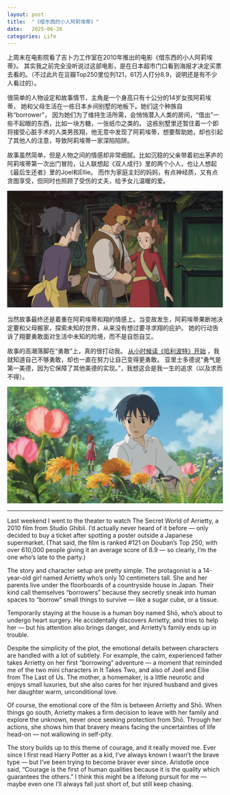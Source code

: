 ```yaml
---
layout: post
title:  "《借东西的小人阿莉埃蒂》"
date:   2025-06-26
categories: Life
---
```


上周末在电影院看了吉卜力工作室在2010年推出的电影《借东西的小人阿莉埃蒂》。
其实我之前完全没听说过这部电影，是在日本超市门口看到海报才决定买票去看的。（不过此片在豆瓣Top250里位列121，61万人打分8.9，说明还是有不少人看过的）。

很简单的人物设定和故事情节，主角是一个身高只有十公分的14岁女孩阿莉埃蒂， 她和父母生活在一栋日本乡间别墅的地板下。她们这个种族自称“borrower"，
因为她们为了维持生活所需，会悄悄潜入人类的房间，“借出”一些不起眼的东西，比如一块方糖，一张纸巾之类的。
这栋别墅里还暂住着一个即将接受心脏手术的人类男孩翔，他无意中发现了阿莉埃蒂，想要帮助她，却也引起了其他人的注意，导致阿莉埃蒂一家深陷陷阱。

故事虽然简单，但是人物之间的情感却非常细腻。比如沉稳的父亲带着初出茅庐的阿莉埃蒂第一次出门冒险，让人联想起《双人成行》里的两个小人，也让人想起《最后生还者》里的Joel和Ellie。
而作为家庭主妇的妈妈，有点神经质，又有点贪图享受，但同时也照顾了受伤的丈夫，给予女儿温暖的爱。

![pic](/image/ppic_10.jpg)

当然故事最终还是着重在阿莉埃蒂和翔的情感上。当变故发生，阿莉埃蒂果断地决定要和父母搬家，探索未知的世界，从来没有想过要寻求翔的庇护。
她的行动告诉了翔要勇敢面对生活中未知的险境，而不是自怨自艾。

故事的高潮落脚在“勇敢”上，真的很打动我。
<a href="https://zseun.github.io/life/2016/06/24/Hufflepuff.html" target="_blank" rel="noopener noreferrer">从小时候读《哈利波特》开始</a>
，我就知道自己不够勇敢，却也一直在努力让自己变得更勇敢。
亚里士多德说“勇气是第一美德，因为它保障了其他美德的实现。”，我想这会是我一生的追求（以及求而不得）。

![pic](/image/ppic_11.jpg)

---

Last weekend I went to the theater to watch The Secret World of Arrietty, a 2010 film from Studio Ghibli.
I’d actually never heard of it before — only decided to buy a ticket after spotting a poster outside a Japanese supermarket.
(That said, the film is ranked #121 on Douban’s Top 250, with over 610,000 people giving it an average score of 8.9 — 
so clearly, I’m the one who’s late to the party.)

The story and character setup are pretty simple.
The protagonist is a 14-year-old girl named Arrietty who’s only 10 centimeters tall. 
She and her parents live under the floorboards of a countryside house in Japan.
Their kind call themselves “borrowers” because they secretly sneak into human spaces to “borrow” small things to survive — 
like a sugar cube, or a tissue.

Temporarily staying at the house is a human boy named Shō, who’s about to undergo heart surgery. 
He accidentally discovers Arrietty, and tries to help her — but his attention also brings danger, and Arrietty’s family ends up in trouble.

Despite the simplicity of the plot, the emotional details between characters are handled with a lot of subtlety.
For example, the calm, experienced father takes Arrietty on her first “borrowing” adventure — 
a moment that reminded me of the two mini characters in It Takes Two, and also of Joel and Ellie from The Last of Us.
The mother, a homemaker, is a little neurotic and enjoys small luxuries, 
but she also cares for her injured husband and gives her daughter warm, unconditional love.

Of course, the emotional core of the film is between Arrietty and Shō.
When things go south, Arrietty makes a firm decision to leave with her family and explore the unknown, 
never once seeking protection from Shō.
Through her actions, she shows him that bravery means facing the uncertainties of life head-on — not wallowing in self-pity.

The story builds up to this theme of courage, and it really moved me.
Ever since I first read Harry Potter as a kid, I’ve always known I wasn’t the brave type — 
but I’ve been trying to become braver ever since.
Aristotle once said, “Courage is the first of human qualities because it is the quality which guarantees the others.”
I think this might be a lifelong pursuit for me — maybe even one I’ll always fall just short of, but still keep chasing.








